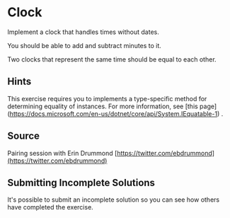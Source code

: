 # Clock

Implement a clock that handles times without dates.

You should be able to add and subtract minutes to it.

Two clocks that represent the same time should be equal to each other.

## Hints
This exercise requires you to implements a type-specific method for determining equality of instances.
For more information, see [this page]
(https://docs.microsoft.com/en-us/dotnet/core/api/System.IEquatable-1) .



## Source

Pairing session with Erin Drummond [https://twitter.com/ebdrummond](https://twitter.com/ebdrummond)

## Submitting Incomplete Solutions
It's possible to submit an incomplete solution so you can see how others have completed the exercise.
